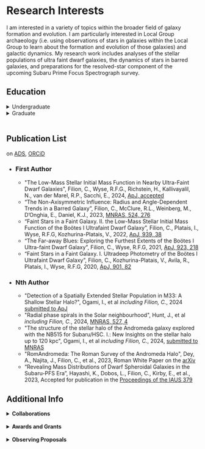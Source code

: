 # Research Interests
I am interested in a variety of topics within the broader field of galaxy formation and evolution. I am particularly interested in Local Group archaeology (i.e. using observations of stars in galaxies within the Local Group to learn about the formation and evolution of those galaxies) and galactic dynamics. My research work includes analyses of the stellar populations of ultra faint dwarf galaxies, the dynamics of stars in barred galaxies, and preparations for the resolved-star component of the upcoming Subaru Prime Focus Spectrograph survey. 

## Education
<details>
  <summary>Undergraduate</summary>
  <p> Bryn Mawr College, Bryn Mawr, PA USA </p>
  <p> 2015 - 2018, A.B. with Honors in Physics, graduated *Magna Cum Laude* </p>
  <p> Undergraduate thesis work advised by Prof. Kate Daniel </p>
</details>

<details>
  <summary>Graduate</summary>
  <p> Johns Hopkins University, Baltimore, MD, USA </p>
  <p> 2018 - 2024, Ph.D. in Astronomy and Astrophysics </p>
  <p> Dissertation work advised by Prof. Rosemary F.G. Wyse </p>
</details>
<br>



## Publication List 
on [ADS](https://ui.adsabs.harvard.edu/search/fq=%7B!type%3Daqp%20v%3D%24fq_database%7D&fq_database=database%3A%20astronomy&q=author%3A(%22filion%2C%20c%22)&sort=date%20desc%2C%20bibcode%20desc&p_=0), [ORCiD](https://orcid.org/0000-0001-5522-5029)

* ### First Author
   * "The Low-Mass Stellar Initial Mass Function in Nearby Ultra-Faint Dwarf Galaxies", Filion, C., Wyse, R.F.G., Richstein, H., Kallivayalil, N., van der Marel, R.P., Sacchi, E., 2024, [ApJ, accepted](https://arxiv.org/pdf/2404.11571)
   * “The Non-Axisymmetric Influence: Radius and Angle-Dependent Trends in a Barred Galaxy”, Filion, C., McClure, R.L., Weinberg, M., D’Onghia, E., Daniel, K.J., 2023, [MNRAS, 524, 276](https://ui.adsabs.harvard.edu/abs/2023MNRAS.524..276F/abstract)
   * “Faint Stars in a Faint Galaxy. II. the Low-Mass Stellar Initial Mass Function of the Boötes I Ultrafaint Dwarf Galaxy”, Filion, C., Platais, I., Wyse, R.F.G, Kozhurina-Platais, V., 2022, [ApJ, 939, 38](https://ui.adsabs.harvard.edu/abs/2022ApJ...939...38F/abstract)
   * “The Far-away Blues: Exploring the Furthest Extents of the Boötes I Ultra-faint Dwarf Galaxy”, Filion, C., Wyse, R.F.G, 2021, [ApJ, 923, 218](https://ui.adsabs.harvard.edu/abs/2021ApJ...923..218F/abstract)
   * “Faint Stars in a Faint Galaxy. I. Ultradeep Photometry of the Boötes I Ultrafaint Dwarf Galaxy”, Filion, C., Kozhurina-Platais, V., Avila, R., Platais, I., Wyse, R.F.G, 2020, [ApJ, 901, 82](https://ui.adsabs.harvard.edu/abs/2020ApJ...901...82F/abstract)
* ### Nth Author
  * "Detection of a Spatially Extended Stellar Population in M33: A Shallow Stellar Halo?", Ogami, I., et al *including Filion, C.*, 2024 [submitted to ApJ](https://ui.adsabs.harvard.edu/abs/2024arXiv240314234O/abstract)
  * "Radial phase spirals in the Solar neighbourhood", Hunt, J., et al *including Filion, C.*, 2024, [MNRAS, 527, 4](https://ui.adsabs.harvard.edu/abs/2024MNRAS.52711393H/abstract)
  * "The structure of the stellar halo of the Andromeda galaxy explored with the NB515 for Subaru/HSC. I.: New Insights on the stellar halo up to 120 kpc", Ogami,  I., et al *including Filion, C.*, 2024, [submitted to MNRAS](https://ui.adsabs.harvard.edu/abs/2024arXiv240100668O/abstract)
  * "RomAndromeda: The Roman Survey of the Andromeda Halo", Dey, A., Najita, J., Filion, C., et al., 2023, Roman White Paper on the [arXiv](https://ui.adsabs.harvard.edu/abs/2023arXiv230612302D/abstract)
  * “Revealing Mass Distributions of Dwarf Spheroidal Galaxies in the 
Subaru-PFS Era”, Hayashi, K., Dobos, L., Filion, C., Kirby, E., et al., 2023, Accepted for publication in the [Proceedings of the IAUS 379](https://ui.adsabs.harvard.edu/abs/2023arXiv230511309H/abstract)




## Additional Info

<details>
  <summary> <strong> Collaborations </strong> </summary>
  <p> </p>
  <p> Beyond Basis Function Expansion (B-BFE) - *link coming soon* </p>
  <p> Subaru Prime Focus Spectrograph <a href="https://pfs.ipmu.jp/">(PFS) Collaboration </a> </p>
  <p> Mad Astro Dynamics <a href="https://www.madastrodynamics.com/"> Research Group </a> </p>
</details>

<br>

<details>
  <summary> <strong> Awards and Grants </strong> </summary>
  <p> </p>
  <p> American Physical Society Women in Physics Group Grants, 2023 * </p>
  <p> American Astronomical Society International Travel Grant, 2022  </p>
  <p> NASA FINESST Grant, 2020 </p>
  <p> Alumni Association Student Grant * </p>
  <p> * - successful grant proposal that I led on behalf of a service-oriented group </p>
</details>

<br>

<details>
  <summary> <strong> Observing Proposals </strong> </summary>
  <p> </p>
  <p> Prime Focus Spectrograph Subaru Strategic Program (PFS SSP), <em> In preparation </em>, CO-I on a proposed a 365-night survey to be conducted on the Subaru PFS. </p>
  <p> Cool Subdwarfs in the Galactic Halo, <em> Submitted </em>, CO-I on a program to observe candidate cool subdwarfs in the Milky Way stellar halo using unfilled fibers on the Subaru PFS  </p>
  <p> Deciphering the Outer Halo of the Galaxy with Blue Horizontal Branch Stars, <em> Submitted </em>, CO-I on a program to observe candidate blue horizontal branch stars using unfilled fibers on the Subaru PFS </p>
  <p> The ZERO survey - Search for zero-metal stars in the Galaxy with HSC/NB395, <em> Successful </em>, CO-I on a program requesting 2.5 nights on Subaru’s Hyper Suprime-Cam in 2021/2022 </p>
</details>


